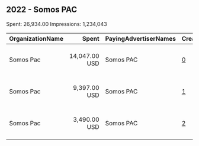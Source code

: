 ## 2022 - Somos PAC 
Spent: 26,934.00
Impressions: 1,234,043

|OrganizationName|Spent|PayingAdvertiserNames|CreativeUrls|Impressions|Genders|AgeBrackets|CountryCodes|BillingAddresses|CandidateBallotInformation|
|:---|---:|:---|:---|---:|:---|:---|:---|:---|:---|
|Somos Pac|14,047.00 USD|Somos PAC|[0](https://www.snap.com/political-ads/asset/acdaf6db0d0a06878528c931d477923266fccf9f180a50ac1f376bce20696526?mediaType=mp4)|725,941||18+|united states|"901 H STREET NE, Apt 519,washington dc,20002,US"|Mark Kelly|
|Somos Pac|9,397.00 USD|Somos PAC|[1](https://www.snap.com/political-ads/asset/4f7fafc742b65bb04d96d9d16f2cc2f8f84b6353d1281a27db92881481255ac5?mediaType=mp4)|346,646||18+|united states|"901 H STREET NE, Apt 519,washington dc,20002,US"|Mark Kelly|
|Somos Pac|3,490.00 USD|Somos PAC|[2](https://www.snap.com/political-ads/asset/b60212b7a859b7854e7ce64b2744b55502971a236b3e8a1eb2977d367bc4bc66?mediaType=mp4)|161,456||18+|united states|"901 H STREET NE, Apt 519,washington dc,20002,US"|Mark Kelly|
